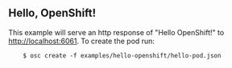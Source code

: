 Hello, OpenShift!
-----------------

This example will serve an http response of "Hello OpenShift!" to [http://localhost:6061](http://localhost:6061).  To create the pod run:

        $ osc create -f examples/hello-openshift/hello-pod.json
